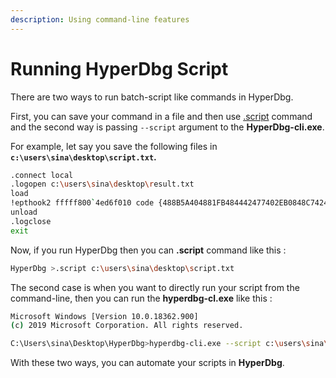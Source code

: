 ```yaml
---
description: Using command-line features
---
```


# Running HyperDbg Script

There are two ways to run batch-script like commands in HyperDbg.

First, you can save your command in a file and then use [.script](https://docs.hyperdbg.com/commands/meta-commands/.script) command and the second way is passing `--script` argument to the **HyperDbg-cli.exe**.

For example, let say you save the following files in **`c:\users\sina\desktop\script.txt`.**

```bash
.connect local
.logopen c:\users\sina\desktop\result.txt
load
!epthook2 fffff800`4ed6f010 code {488B5A404881FB484442477402EB0848C7424048444232C3}
unload
.logclose
exit
```

Now, if you run HyperDbg then you can **.script** command like this :

```bash
HyperDbg >.script c:\users\sina\desktop\script.txt
```

The second case is when you want to directly run your script from the command-line, then you can run the **hyperdbg-cl.exe** like this :

```bash
Microsoft Windows [Version 10.0.18362.900]
(c) 2019 Microsoft Corporation. All rights reserved.

C:\Users\sina\Desktop\HyperDbg>hyperdbg-cli.exe --script c:\users\sina\desktop\script.txt
```

With these two ways, you can automate your scripts in **HyperDbg**.


